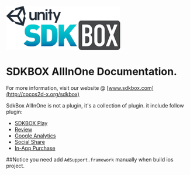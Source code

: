 ![](SDKBOX_logo.png)

<h1>SDKBOX AllInOne Documentation.</h1>

For more information, visit our website @ [www.sdkbox.com](http://cocos2d-x.org/sdkbox)

SdkBox AllInOne is not a plugin, it's a collection of plugin. it include follow plugin:

* [SDKBOX Play](../sdkboxplay/index.md)
* [Review](../review/index.md)
* [Google Analytics](../googleanalytics/index.md)
* [Social Share](../socialshare/index.md)
* [In-App Purchase](../iap/index.md)

##Notice
you need add `AdSupport.framework` manually when build ios project.
